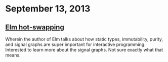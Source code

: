 # September 13, 2013

## [Elm hot-swapping](http://elm-lang.org/blog/Interactive-Programming.elm)

Wherein the author of Elm talks about how static types, immutability, purity,
and signal graphs are super important for interactive programming. Interested
to learn more about the signal graphs. Not sure exactly what that means.

